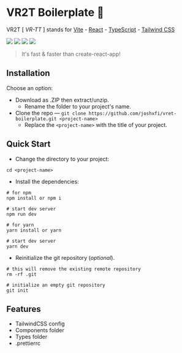 # VR2T Boilerplate 💨

VR2T [ *VR-TT* ] stands for [Vite](https://github.com/vitejs/vite) - [React](https://github.com/microsoft/TypeScript) - [TypeScript](https://github.com/microsoft/TypeScript) - [Tailwind CSS](https://github.com/tailwindlabs/tailwindcss)

![](https://img.shields.io/badge/Vite-B73BFE?style=for-the-badge&logo=vite&logoColor=FFD62E)
![](https://img.shields.io/badge/React-20232A?style=for-the-badge&logo=react&logoColor=61DAFB)
![](https://img.shields.io/badge/TypeScript-007ACC?style=for-the-badge&logo=typescript&logoColor=white)
![](https://img.shields.io/badge/Tailwind_CSS-38B2AC?style=for-the-badge&logo=tailwind-css&logoColor=white)

> It's fast & faster than create-react-app!

## Installation
Choose an option:
* Download as .ZIP then extract/unzip.
  * Rename the folder to your project's name.
* Clone the repo — `git clone https://github.com/joshxfi/vret-boilerplate.git <project-name>`
  * Replace the `<project-name>` with the title of your project.

## Quick Start
* Change the directory to your project:
```shell
cd <project-name>
```
* Install the dependencies:
```shell
# for npm
npm install or npm i

# start dev server
npm run dev
```
```shell
# for yarn
yarn install or yarn

# start dev server
yarn dev
```
* Reinitialize the git repository (*optional*).
```shell
# this will remove the existing remote repository
rm -rf .git

# initialize an empty git repository
git init
```

## Features
* TailwindCSS config
* Components folder
* Types folder
* .prettierrc
